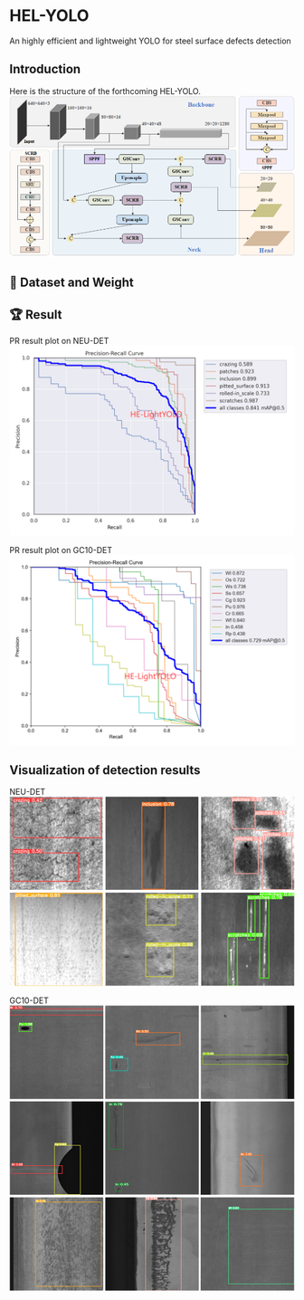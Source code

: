# HEL-YOLO
An highly efficient and lightweight YOLO for steel surface defects detection

## Introduction
Here is the structure of the forthcoming HEL-YOLO.
<img src="assets/HEL-YOLO.png">

## :open_file_folder: Dataset and Weight

## :trophy: Result

PR result plot on NEU-DET
<img src="assets/PR_curve1.png">


PR result plot on GC10-DET
<img src="assets/PR_curve2.png">

## Visualization of detection results

NEU-DET
<img src="assets/NEUTest.png">


GC10-DET
<img src="assets/GCTest.png">
